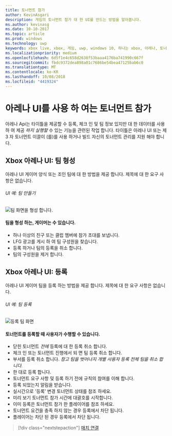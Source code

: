 ```yaml
---
title: 토너먼트 참가
author: KevinAsgari
description: 게임의 토너먼트 참가 대 한 UI를 만드는 방법을 알아봅니다.
ms.author: kevinasg
ms.date: 10-10-2017
ms.topic: article
ms.prod: windows
ms.technology: uwp
keywords: xbox live, xbox, 게임, uwp, windows 10, 하나는 xbox, 아레나, 토너먼트, ux
ms.localizationpriority: medium
ms.openlocfilehash: 6d5f1e4c658d2638f53baaa4176ba741990c667f
ms.sourcegitcommit: fbdc9372dea898a01c7686be54bea47125bab6c0
ms.translationtype: MT
ms.contentlocale: ko-KR
ms.lasthandoff: 10/08/2018
ms.locfileid: "4419324"
---
```

# <a name="join-a-tournament-by-using-the-arena-ui"></a>아레나 UI를 사용 하 여는 토너먼트 참가

아레나 Api는 타이틀을 제공할 수 등록, 체크 인 및 팀 정보 있지만 대 한 데이터를 사용 하 여 제공 *하지* *실행할* 수 있는 기능을 관련된 작업 합니다. 타이틀은 아레나 UI 또는 제 3 자 토너먼트 이끌이 (를)를 사용 하거나 빌드 자신의 토너먼트 관리를 지원 해야 합니다.

## <a name="xbox-arena-ui-team-formation"></a>Xbox 아레나 UI: 팀 형성

아레나 UI 게이머 양식 또는 조인 팀에 대 한 방법을 제공 합니다. 제목에 대 한 요구 사항은 없습니다.

###### <a name="ui-example-create-a-team"></a>UI 예: 팀 만들기

![팀 화면을 형성 합니다.](../../images/arena/arena-ux-create-team.png)

#### <a name="when-forming-a-team-a-gamer-can"></a>팀을 형성 하는, 게이머는 수 있습니다.

* 하나 이상의 친구 또는 클럽 멤버에 참가 초대를 보냅니다.
* LFG 광고를 게시 하 여 팀 구성원을 찾습니다.
* 등록 하거나 팀의 등록을 취소 합니다.
* 팀의 구성원을 제거 합니다.

## <a name="xbox-arena-ui-registration"></a>Xbox 아레나 UI: 등록

아레나 UI 게이머 팀을 등록 하는 방법을 제공 합니다. 제목에 대 한 요구 사항은 없습니다.

###### <a name="ui-example-register-a-team"></a>UI 예: 팀 등록

![등록 팀 화면](../../images/arena/arena-ux-register-team.png)

#### <a name="when-registering-for-a-tournament-a-user-can"></a>토너먼트를 등록할 때 사용자가 수행할 수 있습니다.

* 닫힌 토너먼트 *전에* 등록에 대 한 등록 취소 합니다.
* 체크 인 또는 토너먼트 진행에서 되 면 팀 등록 취소 합니다.
* 부서를 등록 취소 합니다. *참고 팀을 벗어나지 개별 사용자 등록 전체 팀을 취소 합니다.*
* 한 대로 등록 합니다.
* 토너먼트 요구 사항 및 등록 하기 전에 규칙의 참여를 이해 합니다.
* 등록 되었는지 알림을 받습니다.
* 실시간으로 '등록' 변경 토너먼트 상태를 참조 하세요.
* 미리 보기 토너먼트 참가 시간에 대괄호를 시작합니다.
* 이미 등록은 토너먼트 참가 한 플레이어를 참조 하세요.
* 토너먼트 요건을 충족 하지 않는 경우 등록에서 차단 됩니다.
* 플레이어는 차단 된 경우 등록에서 차단 됩니다.

> [!div class="nextstepaction"]
> [매치 연결](arena-ux-match-engagement.md)
